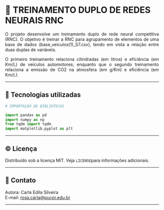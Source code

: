 # 🎳 TREINAMENTO DUPLO DE REDES NEURAIS RNC  

<p align='justify'>O projeto desenvolve um treinamento duplo de rede neural competitiva (RNC). O objetivo é treinar a RNC para agrupamento de elementos de uma base de dados (base_veiculos(1)_S7.csv), tendo em vista a relação entre duas duplas de variáveis.</p>
<p align='justify'>O primeiro treinamento relaciona cilindradas (em litros) e eficiência (em Km/L) de veículos automotores; enquanto que o segundo treinamento relaciona a emissão de CO2 na atmosfera (em g/Km) e eficiência (em Km/L).<p/>  

---  
## 🧰 Tecnologias utilizadas
```python
# IMPORTAÇÃO DE BIBLIOTECAS

import pandas as pd
import numpy as np
from tqdm import tqdm
import matplotlib.pyplot as plt
```

---  
## ©️ Licença  
Distribuído sob a licença MIT. Veja `LICENSE`para informações adicionais.    

---  
## 📧 Contato  
Autora: Carla Edila Silveira  
E-mail: rosa.carla@pucpr.edu.br  

---  
